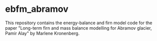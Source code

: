 # ebfm_abramov
This repository contains the energy-balance and firn model code for the paper "Long-term firn and mass balance modelling for Abramov glacier, Pamir Alay" by Marlene Kronenberg.
